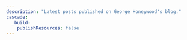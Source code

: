 ```yaml
---
description: "Latest posts published on George Honeywood's blog."
cascade:
  _build:
    publishResources: false
---
```

